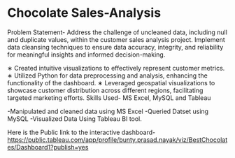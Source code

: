 # Chocolate Sales-Analysis
Problem Statement- Address the challenge of uncleaned data, including null and duplicate values, within the customer sales analysis project. Implement data cleansing techniques to ensure data accuracy, integrity, and reliability for meaningful insights and informed decision-making.

∗ Created intuitive visualizations to effectively represent customer metrics.
∗ Utilized Python for data preprocessing and analysis, enhancing the functionality of the dashboard.
∗ Leveraged geospatial visualizations to showcase customer distribution across different regions, facilitating targeted marketing efforts.
Skills Used-
MS Excel, MySQL and Tableau

-Manipulated and cleaned data using MS Excel
-Queried Datset using MySQL
-Visualized Data Using Tableau BI tool.

Here is the Public link to the interactive dashboard-
https://public.tableau.com/app/profile/bunty.prasad.nayak/viz/BestChocolates/Dashboard1?publish=yes 
